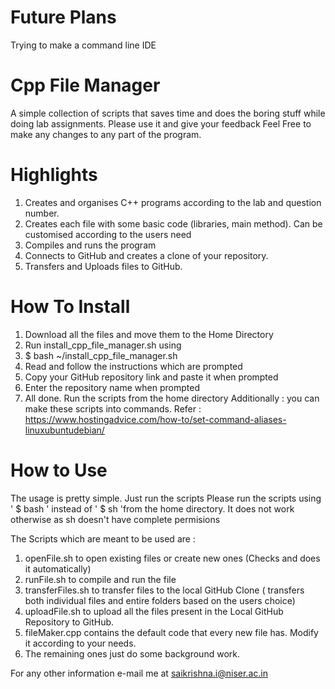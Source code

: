 # Future Plans
Trying to make a command line IDE


# Cpp File Manager

A simple collection of scripts that saves time and does the boring stuff while doing lab assignments.
Please use it and give your feedback
Feel Free to make any changes to any part of the program.

# Highlights
1. Creates and organises C++ programs according to the lab and question number.
2. Creates each file with some basic code (libraries, main method). Can be customised according to the users need
3. Compiles and runs the program
4. Connects to GitHub and creates a clone of your repository.
5. Transfers and Uploads files to GitHub.

# How To Install
1. Download all the files and move them to the Home Directory
2. Run install_cpp_file_manager.sh using
3. $ bash ~/install_cpp_file_manager.sh
4. Read and follow the instructions which are prompted
5. Copy your GitHub repository link and paste it when prompted
6. Enter the repository name when prompted
7. All done. Run the scripts from the home directory
Additionally : you can make these scripts into commands. Refer : https://www.hostingadvice.com/how-to/set-command-aliases-linuxubuntudebian/

# How to Use
The usage is pretty simple. Just run the scripts
Please run the scripts using ' $ bash ' instead of ' $ sh 'from the home directory. It does not work otherwise as sh doesn't have complete permisions

The Scripts which are meant to be used are :
1. openFile.sh to open existing files or create new ones (Checks and does it automatically)
2. runFile.sh to compile and run the file
3. transferFiles.sh to transfer files to the local GitHub Clone ( transfers both individual files and entire folders based on the users choice)
4. uploadFile.sh to upload all the files present in the Local GitHub Repository to GitHub.
5. fileMaker.cpp contains the default code that every new file has. Modify it according to your needs.
6. The remaining ones just do some background work.

For any other information e-mail me at saikrishna.i@niser.ac.in



